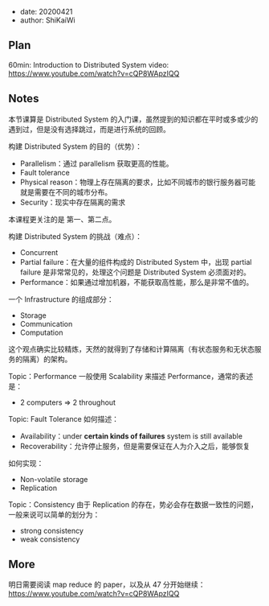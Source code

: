 - date: 20200421 
- author: ShiKaiWi

## Plan
60min: Introduction to Distributed System
video: https://www.youtube.com/watch?v=cQP8WApzIQQ

## Notes
本节课算是 Distributed System 的入门课，虽然提到的知识都在平时或多或少的遇到过，但是没有选择跳过，而是进行系统的回顾。

构建 Distributed System 的目的（优势）：
- Parallelism：通过 parallelism 获取更高的性能。
- Fault tolerance
- Physical reason：物理上存在隔离的要求，比如不同城市的银行服务器可能就是需要在不同的城市分布。
- Security：现实中存在隔离的需求

本课程更关注的是 第一、第二点。

构建 Distributed System 的挑战（难点）：
- Concurrent
- Partial failure：在大量的组件构成的 Distributed System 中，出现 partial failure 是非常常见的，处理这个问题是 Distributed System 必须面对的。
- Performance：如果通过增加机器，不能获取高性能，那么是非常不值的。

一个 Infrastructure 的组成部分：
- Storage
- Communication
- Computation

这个观点确实比较精炼，天然的就得到了存储和计算隔离（有状态服务和无状态服务的隔离）的架构。

Topic：Performance
一般使用 Scalability 来描述 Performance，通常的表述是：
- 2 computers => 2 throughout

Topic: Fault Tolerance
如何描述：
- Availability：under **certain kinds of failures** system is still available
- Recoverability：允许停止服务，但是需要保证在人为介入之后，能够恢复

如何实现：
- Non-volatile storage
- Replication

Topic：Consistency
由于 Replication 的存在，势必会存在数据一致性的问题，一般来说可以简单的划分为：
- strong consistency
- weak consistency

## More
明日需要阅读 map reduce 的 paper，以及从 47 分开始继续：https://www.youtube.com/watch?v=cQP8WApzIQQ